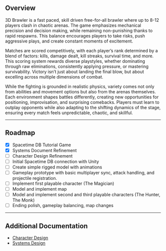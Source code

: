 ## Overview

3D Brawler is a fast paced, skill driven free-for-all brawler where up to 8-12 players clash in chaotic arenas. The game emphasizes mechanical precision and decision making, while remaining non-punishing thanks to rapid respawns. This balance encourages players to take risks, push aggressive plays, and create constant moments of excitement.

Matches are scored competitively, with each player’s rank determined by a blend of factors: kills, damage dealt, kill streaks, survival time, and more. This scoring system rewards diverse playstyles, whether dominating through raw eliminations, consistently applying pressure, or mastering survivability. Victory isn’t just about landing the final blow, but about excelling across multiple dimensions of combat.

While the fighting is grounded in realistic physics, variety comes not only from abilities and movement options but also from the arenas themselves. Each environment shapes battles differently, creating new opportunities for positioning, improvisation, and surprising comebacks. Players must learn to outplay opponents while also adapting to the shifting dynamics of the stage, ensuring every match feels unpredictable, chaotic, and skillful.

---

## Roadmap
- [x] Spacetime DB Tutorial Game
- [x] Systems Document Refinement
- [ ] Character Design Refinement
- [ ] Initial Spacetime DB connection with Unity
- [ ] Create simple rigged model with animations
- [ ] Gameplay prototype with basic multiplayer sync, attack handling, and projectile registration.
- [ ] Implement first playable character (The Magician)
- [ ] Model and implement map  
- [ ] Model and implement second and third playable characters (The Hunter, The Monk)  
- [ ] Ending polish, gameplay balancing, map changes

---

## Additional Documentation
- [Character Design](Character-Design.md)
- [Systems Design](Systems-Design.md)
